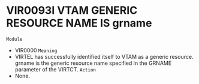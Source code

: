 # VIR0093I VTAM GENERIC RESOURCE NAME IS grname
`Module`
- VIR0000
`Meaning`
- VIRTEL has successfully identified itself to VTAM as a generic resource. grname is the generic resource name specified in the GRNAME parameter of the VIRTCT.
`Action`
- None.
